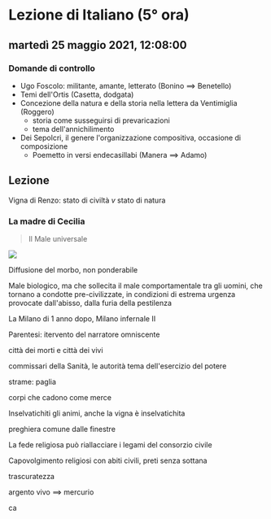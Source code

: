 # Lezione di Italiano (5° ora)

## martedì 25 maggio 2021, 12:08:00
### Domande di controllo

* Ugo Foscolo: militante, amante, letterato (Bonino $\implies$ Benetello)
* Temi dell'Ortis (Casetta, dodgata)
* Concezione della natura e della storia nella lettera da Ventimiglia (Roggero) 
	* storia come susseguirsi di prevaricazioni
	* tema dell'annichilimento
* Dei Sepolcri, il genere l'organizzazione compositiva, occasione di composizione
	* Poemetto in versi endecasillabi 
(Manera $\implies$ Adamo)

## Lezione



Vigna di Renzo: stato di civiltà $v$ stato di natura


### La madre di Cecilia

> Il Male universale

![](https://i.imgur.com/YGyGtV0.jpg)


Diffusione del morbo, non ponderabile

Male biologico, ma che sollecita il male comportamentale tra gli uomini, che tornano a condotte pre-civilizzate, in condizioni di estrema urgenza provocate dall'abisso, dalla furia della pestilenza



La Milano di 1 anno dopo, Milano infernale II

Parentesi: itervento del narratore omniscente

città dei morti e città dei vivi

commissari della Sanità, le autorità
tema dell'esercizio del potere

strame: paglia

corpi che cadono come merce



Inselvatichiti gli animi, anche la vigna è inselvatichita

preghiera comune dalle finestre

La fede religiosa può riallacciare i legami del consorzio civile


Capovolgimento
religiosi con abiti civili, preti senza sottana

trascuratezza

argento vivo $\implies$ mercurio

ca
<!--stackedit_data:
eyJoaXN0b3J5IjpbMjU2ODA0MzExLC0xNjMwMTQwMjQxXX0=
-->
